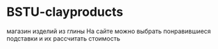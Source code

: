 # BSTU-clayproducts
магазин изделий из глины
На сайте можно выбрать понравившиеся подставки и их рассчитать стоимость
